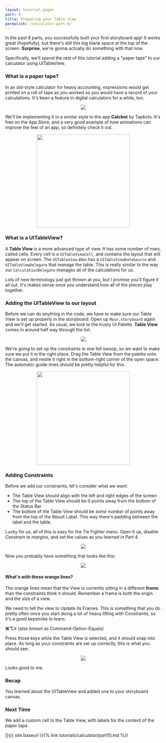 ```yaml
---
layout: tutorial_pages
part: 9
title: Preparing your Table View
permalink: /calculator-part-9/
---
```


In the past 8 parts, you successfully built your first storyboard app! It works great (hopefully), but there's still this big blank space at the top of the screen. 
**Surprise**, we're gonna actually do something with that now.

Specifically, we'll spend the rest of this tutorial adding a "paper tape" to our calculator using UITableView.

### What is a paper tape?

In an old-style calculator for heavy accounting, expressions would get printed on a roll of tape as you worked so you would have a record of your calculations. It's been a feature in digital calculators for a while, too.

<p align="center"> <img src="../images/calculator/P9/screenshot1.png" align="center"> </p>

We'll be implementing it in a similar style to the app **Calcbot** by Tapbots. It's free on the App Store, and a very good example of how animations can improve the feel of an app, so definitely check it out.

<p align="center"> <img src="../images/calculator/P9/screenshot2.png" width="300px" align="center"> </p>

### What is a UITableView?

A **Table View** is a more advanced type of view. It has some number of rows, called cells. Every cell is a `UITableViewCell`, and contains the layout that will appear on screen. The `UITableView` also has a `UITableViewDataSource` and `UITableViewDelegate` that manage the table. This is really similar to the way our `CalculationDelegate` manages all of the calculations for us.

Lots of new terminology just got thrown at you, but I promise you'll figure it all out. It's makes sense once you understand how all of the pieces play together.

### Adding the UITableView to our layout

Before we can do anything in the code, we have to make sure our Table View is set up properly in the storyboard. Open up `Main.storyboard` again and we'll get started.
As usual, we look to the trusty UI Palette. **Table View** comes in around half way through the list.

<p align="center"> <img src="../images/calculator/P9/screenshot3.png" align="center"> </p>

We're going to set up the constraints in one fell swoop, so we want to make sure we put it in the right place. Drag the Table View from the palette onto the canvas, and nestle it right in the bottom-right corner of the open space. The automatic guide-lines should be pretty helpful for this.

<p align="center"> <img src="../images/calculator/P9/screenshot4.png" width="300px" align="center"> </p>

### Adding Constraints

Before we add our constraints, let's consider what we want:

- The Table View should align with the left and right edges of the screen
- The top of the Table View should be 0 points away from the bottom of the Status Bar
- The bottom of the Table View should be *some number* of points away from the top of the Result Label. This way there's padding between the label and the table.

Lucky for us, all of this is easy for the Tie Fighter menu. Open it up, disable *Constrain to margins*, and set the values as you learned in Part 4. 

<p align="center"> <img src="../images/calculator/P9/screenshot5.png" align="center"> </p>

Now you probably have something that looks like this: 

<p align="center"> <img src="../images/calculator/P9/screenshot6.png" align="center"> </p>

#### What's with these orange lines?

The orange lines mean that the View is currently sitting in a different **frame** than the constraints think it should. Remember a frame is both the origin and the size of a view.

We need to tell the view to Update its Frames. This is something that you do pretty often once you start doing a lot of heavy lifting with Constraints, so it's a good keystroke to learn:

**⌘⌥=** (also known as Command-Option-Equals)

Press those keys while the Table View is selected, and it should snap into place. As long as your constraints are set up correctly, this is what you should see:

<p align="center"> <img src="../images/calculator/P9/screenshot7.png" align="center"> </p>

Looks good to me.

### Recap
You learned about the UITableView and added one to your storyboard canvas.

### Next Time
We add a custom cell to the Table View, with labels for the content of the paper tape.

[]({{ site.baseurl }}{% link tutorials/calculator/part10.md %})
